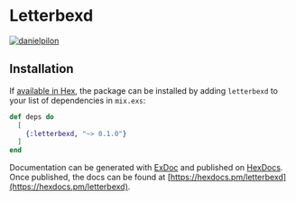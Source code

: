 # Letterbexd

[![danielpilon](https://circleci.com/gh/danielpilon/letterbexd.svg?style=shield)](https://circleci.com/gh/danielpilon/letterbexd)

## Installation

If [available in Hex](https://hex.pm/docs/publish), the package can be installed
by adding `letterbexd` to your list of dependencies in `mix.exs`:

```elixir
def deps do
  [
    {:letterbexd, "~> 0.1.0"}
  ]
end
```

Documentation can be generated with [ExDoc](https://github.com/elixir-lang/ex_doc)
and published on [HexDocs](https://hexdocs.pm). Once published, the docs can
be found at [https://hexdocs.pm/letterbexd](https://hexdocs.pm/letterbexd).

